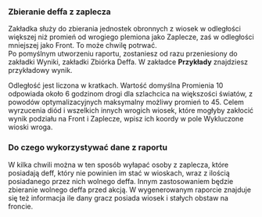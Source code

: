 ### Zbieranie deffa z zaplecza

<div class="p-3 mb-2 bg-light text-dark"><i class="bi bi-info-square"></i> Zakładka służy do zbierania jednostek obronnych z wiosek w odległości większej niż promień od wrogiego plemiona jako <span class="md-error">Zaplecze</span>, zaś w odległości mniejszej jako <span class="md-error">Front</span>. To może chwilę potrwać.</div>

<div class="p-3 mb-2 bg-light text-dark"><i class="bi bi-info-square"></i> Po pomyślnym utworzeniu raportu, zostaniesz od razu przeniesiony do zakładki <span class="md-error">Wyniki</span>, zakładki <span class="md-error">Zbiórka Deffa</span>. W zakładce <b>Przykłady</b> znajdziesz przykładowy wynik.</div>

Odległość jest liczona w kratkach. Wartość domyślna <span class="md-correct2">Promienia</span> 10 odpowiada około 6 godzinom drogi dla szlachcica na większości światów, z powodów optymalizacyjnych maksymalny możliwy promień to 45. Celem wyrzucenia diód i wszelkich innych wrogich wiosek, które mogłyby zakłocić wynik podziału na <span class="md-error">Front</span> i <span class="md-error">Zaplecze</span>, wpisz ich koordy w pole <span class="md-correct2">Wykluczone wioski wroga</span>.

### Do czego wykorzystywać dane z raportu

W kilka chwili można w ten sposób wyłapać osoby z zaplecza, które posiadają deff, który nie powinien im stać w wioskach, wraz z ilością posiadanego przez nich wolnego deffa. Innym zastosowaniem będzie zbieranie wolnego deffa przed akcją. W wygenerowanym raporcie znajduje się też informacja ile dany gracz posiada wiosek i stałych obstaw na froncie.
